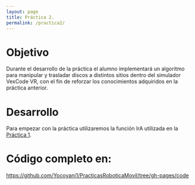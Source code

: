 ```yaml
---
layout: page
title: Práctica 2.
permalink: /practica2/
---
```


# Objetivo
Durante el desarrollo de la práctica el alumno implementará un algoritmo para manipular y trasladar discos a distintos sitios dentro del simulador VexCode VR, con el fin de reforzar los conocimientos adquiridos en la práctica anterior.

# Desarrollo
Para empezar con la práctica utilizaremos la función IrA utilizada en la [Práctica 1](https://yocoyani1.github.io/PracticasRoboticaMovil/practica1).



# Código completo en:
https://github.com/Yocoyani1/PracticasRoboticaMovil/tree/gh-pages/code